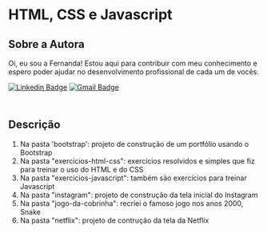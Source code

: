 # HTML, CSS e Javascript

## Sobre a Autora
Oi, eu sou a Fernanda! Estou aqui para contribuir com meu conhecimento e espero poder ajudar no desenvolvimento profissional de cada um de vocês.

[![Linkedin Badge](https://img.shields.io/badge/-Fernanda_Maki_Hirose-blue?style=flat-square&logo=Linkedin&logoColor=white&link=https://www.linkedin.com/in/fernanda-maki-hirose-801117208/)](https://www.linkedin.com/in/fernanda-maki-hirose-801117208/)  [![Gmail Badge](https://img.shields.io/badge/-femahi2020@gmail.com-c14438?style=flat-square&logo=Gmail&logoColor=white&link=mailto:femahi2020@gmail.com)](mailto:femahi2020@gmail.com)


## <br />Descrição
1. Na pasta 'bootstrap': projeto de construção de um portfólio usando o Bootstrap
2. Na pasta "exercicios-html-css": exercícios resolvidos e simples que fiz para treinar o uso do HTML e do CSS
3. Na pasta "exercicios-javascript": também são exercícios para treinar Javascript
4. Na pasta "instagram": projeto de construção da tela inicial do Instagram 
5. Na pasta "jogo-da-cobrinha": recriei o famoso jogo nos anos 2000, Snake
6. Na pasta "netflix": projeto de contrução da tela da Netflix 


